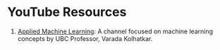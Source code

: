 # YouTube Resources

1. [Applied Machine Learning](https://youtube.com/@appliedmachinelearningubc?si=uIxMIwX1hNHO1m_C): A channel focused on machine learning concepts by UBC Professor, Varada Kolhatkar.
